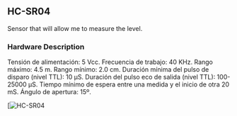 ## HC-SR04
Sensor that will allow me to measure the level.

### Hardware Description
Tensión de alimentación: 5 Vcc.
Frecuencia de trabajo: 40 KHz.
Rango máximo: 4.5 m.
Rango mínimo: 2.0 cm.
Duración mínima del pulso de disparo (nivel TTL): 10 μS.
Duración del pulso eco de salida (nivel TTL): 100-25000 μS.
Tiempo mínimo de espera entre una medida y el inicio de otra 20 mS.
Ángulo de apertura: 15º.

[![HC-SR04]("./sensor_module.png")

